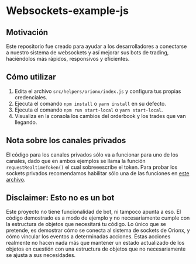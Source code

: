 # Websockets-example-js

## Motivación

Este repositorio fue creado para ayudar a los desarrolladores a conectarse a nuestro sistema de websockets y así mejorar sus bots de trading, haciéndolos más rápidos, responsivos y eficientes.

## Cómo utilizar

1. Edita el archivo `src/helpers/orionx/index.js` y configura tus propias credenciales.
2. Ejecuta el comando `npm install` o `yarn install` en su defecto.
3. Ejecuta el comando `npm run start-local` o `yarn start-local`.
4. Visualiza en la consola los cambios del orderbook y los trades que van llegando.

## Nota sobre los canales privados
El código para los canales privados sólo va a funcionar para uno de los canales, dado que en ambos ejemplos se llama la función `requestRealtimeToken()` el cual sobreeescribe el token. Para probar los sockets privados recomendamos habilitar sólo una de las funciones en [este archivo](https://github.com/orionx-dev/websockets-example-js/blob/master/src/index.js#L3).

## Disclaimer: Esto no es un bot
Este proyecto no tiene funcionalidad de bot, ni tampoco apunta a eso. El código demostrado es a modo de ejemplo y no necesariamente cumple con la estructura de objetos que necesitará tu código. Lo único que se pretende, es demostrar cómo se conecta al sistema de sockets de Orionx, y cómo vincular los eventos a determinadas acciones. Éstas acciones realmente no hacen nada más que mantener un estado actualizado de los objetos en cuestión con una estructura de objetos que no necesariamente se ajusta a sus necesidades.
